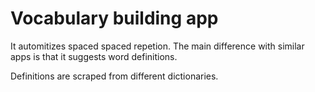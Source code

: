 # Vocabulary building app

It automitizes spaced spaced repetion. The main difference with similar apps is that it suggests word definitions.

Definitions are scraped from different dictionaries.
